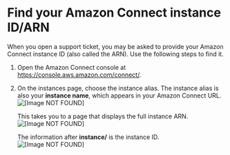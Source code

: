 # Find your Amazon Connect instance ID/ARN<a name="find-instance-arn"></a>

When you open a support ticket, you may be asked to provide your Amazon Connect instance ID \(also called the ARN\)\. Use the following steps to find it\. 

1. Open the Amazon Connect console at [https://console\.aws\.amazon\.com/connect/](https://console.aws.amazon.com/connect/)\.

1. On the instances page, choose the instance alias\. The instance alias is also your **instance name**, which appears in your Amazon Connect URL\.  
![\[Image NOT FOUND\]](http://docs.aws.amazon.com/connect/latest/adminguide/images/instance.png)

   This takes you to a page that displays the full instance ARN\.   
![\[Image NOT FOUND\]](http://docs.aws.amazon.com/connect/latest/adminguide/images/find-instance-arn.png)

   The information after **instance/** is the instance ID\.   
![\[Image NOT FOUND\]](http://docs.aws.amazon.com/connect/latest/adminguide/images/find-instance-id.png)
